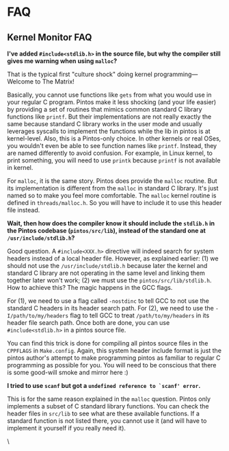 # FAQ

## Kernel Monitor FAQ

**I've added `#include<stdlib.h>` in the source file, but why the compiler still gives me warning when using `malloc`?**

That is the typical first "culture shock" doing kernel programming—Welcome to The Matrix!

Basically, you cannot use functions like `gets` from what you would use in your regular C program. Pintos make it less shocking (and your life easier) by providing a set of routines that mimics common standard C library functions like `printf`. But their implementations are not really exactly the same because standard C library works in the user mode and usually leverages syscalls to implement the functions while the lib in pintos is at kernel-level. Also, this is a Pintos-only choice. In other kernels or real OSes, you wouldn't even be able to see function names like `printf`. Instead, they are named differently to avoid confusion. For example, in Linux kernel, to print something, you will need to use `printk` because `printf` is not available in kernel.

For `malloc`, it is the same story. Pintos does provide the `malloc` routine. But its implementation is different from the `malloc` in standard C library. It's just named so to make you feel more comfortable. The `malloc` kernel routine is defined in `threads/malloc.h`. So you will have to include it to use this header file instead.

**Wait, then how does the compiler know it should include the `stdlib.h` in the Pintos codebase (`pintos/src/lib`), instead of the standard one at `/usr/include/stdlib.h`?**

Good question. A `#include<XXX.h>` directive will indeed search for system headers instead of a local header file. However, as explained earlier: (1) we should not use the `/usr/include/stdlib.h` because later the kernel and standard C library are not operating in the same level and linking them together later won't work; (2) we must use the `pintos/src/lib/stdlib.h`. How to achieve this? The magic happens in the GCC flags.

For (1), we need to use a flag called `-nostdinc` to tell GCC to not use the standard C headers in its header search path. For (2), we need to use the `-I/path/to/my/headers` flag to tell GCC to treat `/path/to/my/headers` in its header file search path. Once both are done, you can use `#include<stdlib.h>` in a pintos source file.

You can find this trick is done for compiling all pintos source files in the `CPPFLAGS` in `Make.config`. Again, this system header include format is just the pintos author's attempt to make programming pintos as familiar to regular C programming as possible for you. You will need to be conscious that there is some good-will smoke and mirror here :)

**I tried to use `scanf` but got a ``undefined reference to `scanf' error``.**

This is for the same reason explained in the `malloc` question. Pintos only implements a subset of C standard library functions. You can check the header files in `src/lib` to see what are these available functions. If a standard function is not listed there, you cannot use it (and will have to implement it yourself if you really need it).

\
